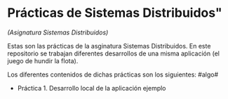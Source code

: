 # Prácticas de Sistemas Distribuidos"

*(Asignatura Sistemas Distribuidos)*

Estas son las prácticas de la asginatura Sistemas Distribuidos. En este repositorio se trabajan diferentes desarrollos de una misma aplicación (el juego de hundir la flota).

Los diferentes contenidos de dichas prácticas son los siguientes:
#algo#
  * Práctica 1. Desarrollo local de la aplicación ejemplo
